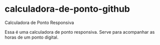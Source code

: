 # calculadora-de-ponto-github

Calculadora de Ponto Responsiva

Essa é uma calculadora de ponto responsiva. Serve para acompanhar as horas de um ponto digital.